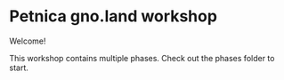 # Petnica gno.land workshop

Welcome!

This workshop contains multiple phases. Check out the phases folder to start.